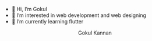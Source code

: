 - 👋 Hi, I’m Gokul
- 👀 I’m interested in web development and web designing
- 🌱 I’m currently learning flutter 
<div align="center">
  Gokul Kannan
</div>
